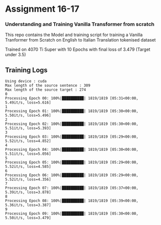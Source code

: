 # Assignment 16-17 

### Understanding and Training Vanilla Transformer from scratch

This repo contains the Model and training script for training a Vanilla Tranformer from Scratch on English to Italian Translation tokenised dataset 

Trained on 4070 Ti Super with 10 Epochs with final loss of 3.479 (Target under 3.5)

## Training Logs
```
Using device : cuda
Max length of the source sentence : 309
Max length of the source target : 274
0
Processing Epoch 00: 100%|██████████| 1819/1819 [05:31<00:00,  5.49it/s, loss=5.616]
1
Processing Epoch 01: 100%|██████████| 1819/1819 [05:30<00:00,  5.50it/s, loss=5.496]
2
Processing Epoch 02: 100%|██████████| 1819/1819 [05:30<00:00,  5.51it/s, loss=5.393]
3
Processing Epoch 03: 100%|██████████| 1819/1819 [05:29<00:00,  5.52it/s, loss=4.852]
4
Processing Epoch 04: 100%|██████████| 1819/1819 [05:30<00:00,  5.51it/s, loss=5.056]
5
Processing Epoch 05: 100%|██████████| 1819/1819 [05:29<00:00,  5.52it/s, loss=4.585]
6
Processing Epoch 06: 100%|██████████| 1819/1819 [05:29<00:00,  5.52it/s, loss=4.356]
7
Processing Epoch 07: 100%|██████████| 1819/1819 [05:37<00:00,  5.39it/s, loss=3.878]
8
Processing Epoch 08: 100%|██████████| 1819/1819 [05:39<00:00,  5.36it/s, loss=3.387]
9
Processing Epoch 09: 100%|██████████| 1819/1819 [05:30<00:00,  5.50it/s, loss=3.479]
```